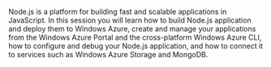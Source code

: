 Node.js is a platform for building fast and scalable applications in JavaScript. In this session you will learn how to build Node.js application and deploy them to Windows Azure, create and manage your applications from the Windows Azure Portal and the cross-platform Windows Azure CLI, how to configure and debug your Node.js application, and how to connect it to services such as Windows Azure Storage and MongoDB.